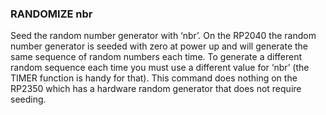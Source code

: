 

### RANDOMIZE nbr

Seed the random number generator with ‘nbr’. On the RP2040 the random number generator is seeded with zero at power up and will generate the same sequence of random numbers each time. To generate a different random sequence each time you must use a different value for ‘nbr’ (the TIMER function is handy for that). This command does nothing on the RP2350 which has a hardware random generator that does not require seeding.